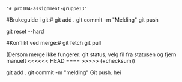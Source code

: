     "# pro104-assignment-gruppe13" 

#Brukeguide i git:#
git add .
git commit -m "Melding"
git push


git reset --hard


#Konflikt ved merge:#
git fetch
git pull

(Dersom merge ikke fungerer: git status, velg fil fra statusen og fjern manuelt <<<<<< HEAD ==== >>>>> (+checksum))

git add .
git commit -m "melding"
Git push.
hei